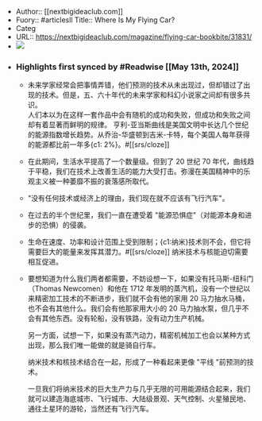 - Author:: [[nextbigideaclub.com]]
- Fuory:: #articlesll Title:: Where Is My Flying Car?
- Categ
- URL:: https://nextbigideaclub.com/magazine/flying-car-bookbite/31831/
- ![](https://readwise-assets.s3.amazonaws.com/static/images/article1.be68295a7e40.png)
- ### Highlights first synced by #Readwise [[May 13th, 2024]]
    - 未来学家经常会把事情弄错，他们预测的技术从未出现过，但却错过了出现的技术。但是，五、六十年代的未来学家和科幻小说家之间却有很多共识。   
      人们本以为在这样一套作品中会有随机的成功和失败，但成功和失败之间却有着显著而鲜明的规律。
      亨利-亚当斯曲线是美国文明中长达几个世纪的能源指数增长趋势。从乔治-华盛顿到吉米-卡特，每个美国人每年获得的能源都比前一年多{c1: 2%}。#[[srs/cloze]]
    - 在此期间，生活水平提高了一个数量级。但到了 20 世纪 70 年代，曲线趋于平稳，我们在技术上改善生活的能力大受打击。弥漫在美国精神中的乐观主义被一种萎靡不振的衰落感所取代。
    - "没有任何技术或经济上的理由，我们现在就不应该有飞行汽车"。
    - 在过去的半个世纪里，我们一直在遭受着 "能源恐惧症"（对能源本身和进步的恐惧）的侵袭。
    - 生命在速度、功率和设计范围上受到限制；{c1:纳米}技术则不会，但它将需要巨大的能量来发挥其潜力。#[[srs/cloze]]
      纳米技术与核能迫切需要相互促进。
    - 要想知道为什么我们两者都需要，不妨设想一下，如果没有托马斯-纽科门（Thomas Newcomen）和他在 1712 年发明的蒸汽机，没有一个世纪以来精密加工技术的不断进步，我们就不会有他的家用 20 马力抽水马桶，也不会有其他什么。我们会有他那家用大小的 20 马力抽水泵，但几乎不会有其他东西。没有轮船，没有铁路，没有动力生产机械。   
        
      另一方面，试想一下，如果没有蒸汽动力，精密机械加工也会以某种方式出现，那么我们唯一能做的就是骑自行车。
      
      
        
      纳米技术和核技术结合在一起，形成了一种看起来更像 "平线 "前预测的技术。   
        
      一旦我们将纳米技术的巨大生产力与几乎无限的可用能源结合起来，我们就可以建造海底城市、飞行城市、大陆级景观、天气控制、火星殖民地、通往土星环的游轮，当然还有飞行汽车。
